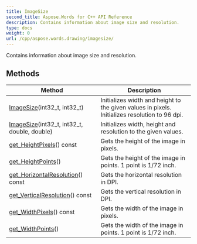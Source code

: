```yaml
---
title: ImageSize
second_title: Aspose.Words for C++ API Reference
description: Contains information about image size and resolution. 
type: docs
weight: 0
url: /cpp/aspose.words.drawing/imagesize/
---
```


Contains information about image size and resolution. 

## Methods

| Method | Description |
| --- | --- |
| [ImageSize](./imagesize/)(int32_t, int32_t) | Initializes width and height to the given values in pixels. Initializes resolution to 96 dpi.  |
| [ImageSize](./imagesize/)(int32_t, int32_t, double, double) | Initializes width, height and resolution to the given values.  |
| [get_HeightPixels](./get_heightpixels/)() const | Gets the height of the image in pixels.  |
| [get_HeightPoints](./get_heightpoints/)() | Gets the height of the image in points. 1 point is 1/72 inch.  |
| [get_HorizontalResolution](./get_horizontalresolution/)() const | Gets the horizontal resolution in DPI.  |
| [get_VerticalResolution](./get_verticalresolution/)() const | Gets the vertical resolution in DPI.  |
| [get_WidthPixels](./get_widthpixels/)() const | Gets the width of the image in pixels.  |
| [get_WidthPoints](./get_widthpoints/)() | Gets the width of the image in points. 1 point is 1/72 inch.  |
